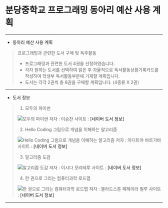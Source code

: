 # 분당중학교 프로그래밍 동아리 예산 사용 계획

---
   
   + 동아리 예산 사용 계획
   > 프로그래밍과 관련한 도서 구매 및 독후활동
   >
   > - 프로그래밍과 관련한 도서 4권을 선정하였습니다.
   > - 각자 원하는 도서를 선택하여 읽은 후 자율적으로 독서활동상황기록카드를 작성하여
   >   학생부 독서활동부분에 기재할 계획입니다.
   > - 도서는 각각 2권씩 총 8권을 구매할 계획입니다. (4종류 X 2권)
   
---
   
   + 도서 정보
   > 1. 모두의 파이썬
   >   <img src="https://bookthumb-phinf.pstatic.net/cover/141/261/14126163.jpg?type=m140&amp;udate=20181105" alt="모두의 파이썬">
   >   저자 : 이승찬
   >   사이트 : <a herf="https://book.naver.com/bookdb/review.nhn?bid=14126163">[네이버 도서 정보]</a>
   >   
   > 2. Hello Coding 그림으로 개념을 이해하는 알고리즘
   >   <img src="https://bookthumb-phinf.pstatic.net/cover/118/232/11823284.jpg?type=m140&amp;udate=20180215" alt="Hello Coding 그림으로 개념을 이해하는 알고리즘">
   >   저자 : 아디트야 바르가바
   >   사이트 : <a herf="https://book.naver.com/bookdb/book_detail.nhn?bid=11823284">[네이버 도서 정보]</a>
   >   
   > 3. 알고리즘 도감
   >   <img src="https://bookthumb-phinf.pstatic.net/cover/132/727/13272714.jpg?type=m140&amp;udate=20200604" alt="알고리즘 도감">
   >   저자 : 이시다 모리테루
   >   사이트 : <a herf="https://book.naver.com/bookdb/book_detail.nhn?bid=13272714">[네이버 도서 정보]</a>
   >   
   > 4. 한 권으로 그리는 컴퓨터과학 로드맵 
   >   <img src="https://bookthumb-phinf.pstatic.net/cover/134/966/13496659.jpg?type=m140&amp;udate=20180411" alt="한 권으로 그리는 컴퓨터과학 로드맵">
   >   저자 : 블라드스톤 페헤이라 필루
   >   사이트 : <a herf="https://book.naver.com/bookdb/book_detail.nhn?bid=13496659">[네이버 도서 정보]</a>
   >   
   
---
   
